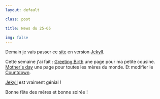 ```yaml
---
layout: default

class: post

title: News du 25-05

img: false
---
```


Demain je vais passer ce [site](//tmcharly.github.io) en version [Jekyll](//jekyllrb.com/).

Cette semaine j'ai fait :
[Greeting Birth](//cedced19.github.io/demo/greeting-birth/) une page pour ma petite cousine.
[Mother's day](//cedced19.github.io/demo/mothers-day/) une page pour toutes les mères du monde.
Et modifier le [Countdown](//cedced19.github.io/demo/countdown-page/).

[Jekyll](//jekyllrb.com/) est vraiment génial !

Bonne fête des mères et bonne soirée !
